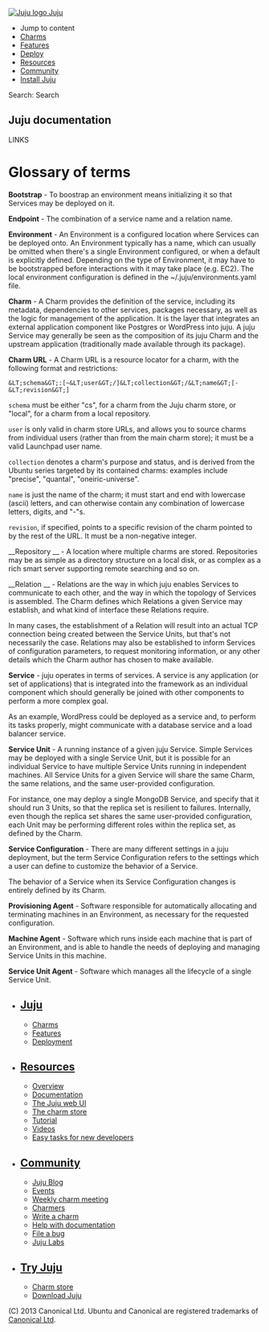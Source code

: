 [ ![Juju logo](//assets.ubuntu.com/sites/ubuntu/latest/u/img/logo.png) Juju
](https://juju.ubuntu.com/)

  - Jump to content
  - [Charms](https://juju.ubuntu.com/charms/)
  - [Features](https://juju.ubuntu.com/features/)
  - [Deploy](https://juju.ubuntu.com/deployment/)
  - [Resources](https://juju.ubuntu.com/resources/)
  - [Community](https://juju.ubuntu.com/community/)
  - [Install Juju](https://juju.ubuntu.com/download/)

Search: Search

## Juju documentation

LINKS

# Glossary of terms

__Bootstrap__ \- To boostrap an environment means initializing it so that
Services may be deployed on it.

__Endpoint__ \- The combination of a service name and a relation name.

__Environment__ \- An Environment is a configured location where Services can be
deployed onto. An Environment typically has a name, which can usually be omitted
when there's a single Environment configured, or when a default is explicitly
defined. Depending on the type of Environment, it may have to be bootstrapped
before interactions with it may take place (e.g. EC2). The local environment
configuration is defined in the ~/.juju/environments.yaml file.

__Charm__ \- A Charm provides the definition of the service, including its
metadata, dependencies to other services, packages necessary, as well as the
logic for management of the application. It is the layer that integrates an
external application component like Postgres or WordPress into juju. A juju
Service may generally be seen as the composition of its juju Charm and the
upstream application (traditionally made available through its package).

__Charm URL__ \- A Charm URL is a resource locator for a charm, with the
following format and restrictions:

    
    
    &LT;schema&GT;:[~&LT;user&GT;/]&LT;collection&GT;/&LT;name&GT;[-&LT;revision&GT;]

`schema` must be either "cs", for a charm from the Juju charm store, or "local",
for a charm from a local repository.

`user` is only valid in charm store URLs, and allows you to source charms from
individual users (rather than from the main charm store); it must be a valid
Launchpad user name.

`collection` denotes a charm's purpose and status, and is derived from the
Ubuntu series targeted by its contained charms: examples include "precise",
"quantal", "oneiric-universe".

`name` is just the name of the charm; it must start and end with lowercase
(ascii) letters, and can otherwise contain any combination of lowercase letters,
digits, and "-"s.

`revision`, if specified, points to a specific revision of the charm pointed to
by the rest of the URL. It must be a non-negative integer.

__Repository __ \- A location where multiple charms are stored. Repositories may
be as simple as a directory structure on a local disk, or as complex as a rich
smart server supporting remote searching and so on.

__Relation __ \- Relations are the way in which juju enables Services to
communicate to each other, and the way in which the topology of Services is
assembled. The Charm defines which Relations a given Service may establish, and
what kind of interface these Relations require.

In many cases, the establishment of a Relation will result into an actual TCP
connection being created between the Service Units, but that's not necessarily
the case. Relations may also be established to inform Services of configuration
parameters, to request monitoring information, or any other details which the
Charm author has chosen to make available.

__Service__ \- juju operates in terms of services. A service is any application
(or set of applications) that is integrated into the framework as an individual
component which should generally be joined with other components to perform a
more complex goal.

As an example, WordPress could be deployed as a service and, to perform its
tasks properly, might communicate with a database service and a load balancer
service.

__Service Unit__ \- A running instance of a given juju Service. Simple Services
may be deployed with a single Service Unit, but it is possible for an individual
Service to have multiple Service Units running in independent machines. All
Service Units for a given Service will share the same Charm, the same relations,
and the same user-provided configuration.

For instance, one may deploy a single MongoDB Service, and specify that it
should run 3 Units, so that the replica set is resilient to failures.
Internally, even though the replica set shares the same user-provided
configuration, each Unit may be performing different roles within the replica
set, as defined by the Charm.

__Service Configuration__ \- There are many different settings in a juju
deployment, but the term Service Configuration refers to the settings which a
user can define to customize the behavior of a Service.

The behavior of a Service when its Service Configuration changes is entirely
defined by its Charm.

__Provisioning Agent__ \- Software responsible for automatically allocating and
terminating machines in an Environment, as necessary for the requested
configuration.

__Machine Agent__ \- Software which runs inside each machine that is part of an
Environment, and is able to handle the needs of deploying and managing Service
Units in this machine.

__Service Unit Agent__ \- Software which manages all the lifecycle of a single
Service Unit.

  - ## [Juju](/)

    - [Charms](/charms)
    - [Features](/features)
    - [Deployment](/deployment)
  - ## [Resources](/resources)

    - [Overview](/resources/juju-overview/)
    - [Documentation](/docs/)
    - [The Juju web UI](/resources/the-juju-gui/)
    - [The charm store](/docs/authors-charm-store.html)
    - [Tutorial](/docs/getting-started.html#test)
    - [Videos](/resources/videos/)
    - [Easy tasks for new developers](/resources/easy-tasks-for-new-developers/)
  - ## [Community](/community)

    - [Juju Blog](/community/blog/)
    - [Events](/events/)
    - [Weekly charm meeting](/community/weekly-charm-meeting/)
    - [Charmers](/community/charmers/)
    - [Write a charm](/docs/authors-charm-writing.html)
    - [Help with documentation](/docs/contributing.html)
    - [File a bug](https://bugs.launchpad.net/juju-core/+filebug)
    - [Juju Labs](/labs/)
  - ## [Try Juju](https://jujucharms.com/sidebar/)

    - [Charm store](https://jujucharms.com/)
    - [Download Juju](/download/)

(C) 2013 Canonical Ltd. Ubuntu and Canonical are registered trademarks of
[Canonical Ltd](http://canonical.com).

